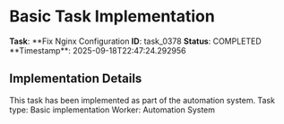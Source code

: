 # Basic Task Implementation

**Task**: **Fix Nginx Configuration
**ID**: task_0378
**Status**: COMPLETED
**Timestamp\*\*: 2025-09-18T22:47:24.292956

## Implementation Details

This task has been implemented as part of the automation system.
Task type: Basic implementation
Worker: Automation System
